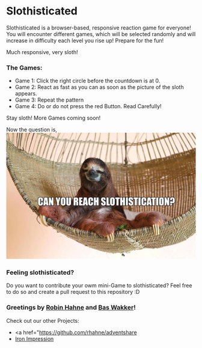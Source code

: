 # Slothisticated

Slothisticated is a browser-based, responsive reaction game for everyone! You will encounter different games, which will be selected randomly and will increase in difficulty each level you rise up! Prepare for the fun!

Much responsive, very sloth!

### The Games:
  - Game 1: Click the right circle before the countdown is at 0. 
  - Game 2: React as fast as you can as soon as the picture of the sloth appears.
  - Game 3: Repeat the pattern
  - Game 4: Do or do not press the red Button. Read Carefully!
  
 Stay sloth! More Games coming soon!

Now the question is,
![adventshare](https://raw.githubusercontent.com/mnib2xu/slothisticated/master/img/sloth-github.jpg?v=3&s=200)

### Feeling slothisticated?
Do you want to contribute your owm mini-Game to slothisticated?
Feel free to do so and create a pull request to this repository :D


### Greetings by <a href="https://github.com/rhahne">Robin Hahne</a> and <a href="https://github.com/mnib2xu">Bas Wakker</a>!

Check out our other Projects:
- <a href="https://github.com/rhahne/adventshare</a>
- <a href="https://github.com/rhahne/iron-impression">Iron Impression</a>
